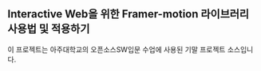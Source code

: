 ## Interactive Web을 위한 Framer-motion 라이브러리 사용법 및 적용하기

이 프로젝트는 아주대학교의 오픈소스SW입문 수업에 사용된 기말 프로젝트 소스입니다.
